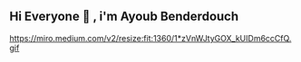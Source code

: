 ## Hi Everyone 👋 , i'm Ayoub Benderdouch 

https://miro.medium.com/v2/resize:fit:1360/1*zVnWJtyGOX_kUIDm6ccCfQ.gif
